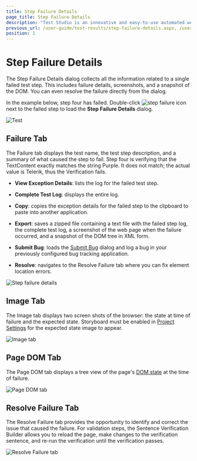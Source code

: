 ```yaml
---
title: Step Failure Details
page_title: Step Failure Details
description: "Test Studio is an innovative and easy-to-use automated web, WPF and load testing solution. Test Studio tests support essential technologies like ASP.NET AJAX, Silverlight, PHP and MVC. HTML5, Testing framework, functional testing, performance testing, load testing, exploratory testing, manual testing."
previous_url: /user-guide/test-results/step-failure-details.aspx, /user-guide/test-results/step-failure-details, /getting-started/test-results/step-failure-details
position: 1
---
```

# Step Failure Details #

The Step Failure Details dialog collects all the information related to a single failed test step. This includes failure details, screenshots, and a snapshot of the DOM. You can even resolve the failure directly from the dialog.


In the example below, step four has failed. Double-click ![step failure icon][1] next to the failed step to load the **Step Failure Details** dialog.

![Test][2]

## Failure Tab ##

The Failure tab displays the test name, the test step description, and a summary of what caused the step to fail. Step four is verifying that the TextContent exactly matches the string Purple. It does not match; the actual value is Telerik, thus the Verification fails.

* **View Exception Details**: lists the log for the failed test step.

* **Complete Test Log**: displays the entire log.

* **Copy**: copies the exception details for the failed step to the clipboard to paste into another application.

* **Export**: saves a zipped file containing a text file with the failed step log, the complete test log, a screenshot of the web page when the failure occurred, and a snapshot of the DOM tree in XML form.

* **Submit Bug**: loads the <a href="/features/integration/bug-tracking/submit-bug" target="_blank">Submit Bug</a> dialog and log a bug in your previously configured bug tracking application.

* **Resolve**: navigates to the Resolve Failure tab where you can fix element location errors.

![Step failure details][3]

## Image Tab ##

The Image tab displays two screen shots of the browser: the state at time of failure and the expected state. Storyboard must be enabled in <a href="/features/project-settings/recording-options" target="_blank">Project Settings</a> for the expected state image to appear.

![Image tab][4]

## Page DOM Tab ##

The Page DOM tab displays a tree view of the page's <a href="/troubleshooting-guide/troubleshooting-tools-tg/using-the-dom-on-failure" target="_blank">DOM state</a> at the time of failure.

![Page DOM tab][5]

## Resolve Failure Tab ##

The Resolve Failure tab provides the opportunity to identify and correct the issue that caused the failure. For validation steps, the Sentence Verification Builder allows you to reload the page, make changes to the verification sentence, and re-run the verification until the verification passes.

![Resolve Failure tab][6]

[1]: /img/general-information/test-results/step-failure-details/fig1.png
[2]: /img/general-information/test-results/step-failure-details/fig2.png
[3]: /img/general-information/test-results/step-failure-details/fig3.png
[4]: /img/general-information/test-results/step-failure-details/fig4.png
[5]: /img/general-information/test-results/step-failure-details/fig5.png
[6]: /img/general-information/test-results/step-failure-details/fig6.png
